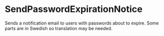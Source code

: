 # SendPasswordExpirationNotice

Sends a notification email to users with passwords about to expire. Some parts
are in Swedish so translation may be needed.
